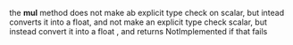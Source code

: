 the __mul__ method does not make ab explicit type check on scalar, but intead converts it into a float, and not make an explicit type check scalar, but instead convert it into a float , and returns NotImplemented
if that fails
